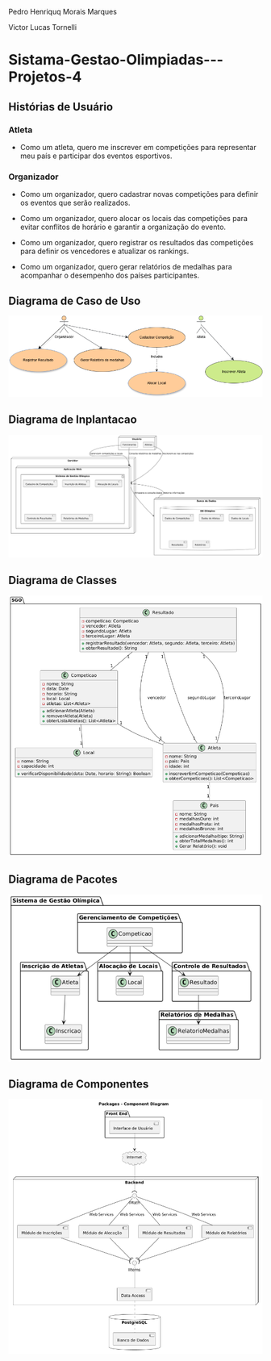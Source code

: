 Pedro Henriquq Morais Marques


Victor Lucas Tornelli

# Sistama-Gestao-Olimpiadas---Projetos-4

## Histórias de Usuário
### Atleta

- Como um atleta, quero me inscrever em competições para representar meu país e participar dos eventos esportivos.

### Organizador

- Como um organizador, quero cadastrar novas competições para definir os eventos que serão realizados.

- Como um organizador, quero alocar os locais das competições para evitar conflitos de horário e garantir a organização do evento.

- Como um organizador, quero registrar os resultados das competições para definir os vencedores e atualizar os rankings.

- Como um organizador, quero gerar relatórios de medalhas para acompanhar o desempenho dos países participantes.

## Diagrama de Caso de Uso
![](https://github.com/MoraisGordo/Sistama-Gestao-Olimpiadas---Projetos-4/blob/main/Imagens/Diagrama%20de%20Caso%20de%20Uso.png)

## Diagrama de Inplantacao
![](https://github.com/MoraisGordo/Sistama-Gestao-Olimpiadas---Projetos-4/blob/main/Imagens/Diagrama%20de%20Implantacao.png)

## Diagrama de Classes
![](https://github.com/MoraisGordo/Sistama-Gestao-Olimpiadas---Projetos-4/blob/main/Imagens/Diagrama-de-Classes.png)

## Diagrama de Pacotes
![](https://github.com/MoraisGordo/Sistama-Gestao-Olimpiadas---Projetos-4/blob/main/Imagens/Diagrama%20de%20Pacotes.png)

## Diagrama de Componentes
![](https://github.com/MoraisGordo/Sistama-Gestao-Olimpiadas---Projetos-4/blob/main/Imagens/Diagrama%20de%20Componentes.png)

